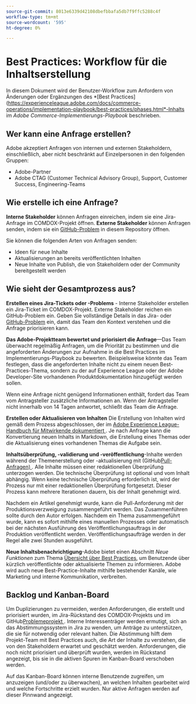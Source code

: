```yaml
---
source-git-commit: 8013e6339d42108dbefbbafa5db7f9ffc5288c4f
workflow-type: tm+mt
source-wordcount: '595'
ht-degree: 0%

---
```

# Best Practices: Workflow für die Inhaltserstellung

In diesem Dokument wird der Benutzer-Workflow zum Anfordern von Änderungen oder Ergänzungen des *[Best Practices] (https://experienceleague.adobe.com/docs/commerce-operations/implementation-playbook/best-practices/phases.html*-Inhalts im *Adobe Commerce-Implementierungs-Playbook* beschrieben.

## Wer kann eine Anfrage erstellen?

Adobe akzeptiert Anfragen von internen und externen Stakeholdern, einschließlich, aber nicht beschränkt auf Einzelpersonen in den folgenden Gruppen:

- Adobe-Partner
- Adobe CTAG (Customer Technical Advisory Group), Support, Customer Success, Engineering-Teams

## Wie erstelle ich eine Anfrage?

**Interne Stakeholder** können Anfragen einreichen, indem sie eine Jira-Anfrage im COMDOX-Projekt öffnen. **Externe Stakeholder** können Anfragen senden, indem sie ein [GitHub-Problem](https://github.com/AdobeDocs/commerce-operations.en/issues/new/choose) in diesem Repository öffnen.

Sie können die folgenden Arten von Anfragen senden:

- Ideen für neue Inhalte
- Aktualisierungen an bereits veröffentlichten Inhalten
- Neue Inhalte von Publish, die von Stakeholdern oder der Community bereitgestellt werden

## Wie sieht der Gesamtprozess aus?


**Erstellen eines Jira-Tickets oder -Problems** - Interne Stakeholder erstellen ein Jira-Ticket im COMDOX-Projekt. Externe Stakeholder reichen ein GitHub-Problem ein. Geben Sie vollständige Details in das Jira- oder [GitHub-Problem](https://github.com/AdobeDocs/commerce-operations.en/issues/new/choose) ein, damit das Team den Kontext verstehen und die Anfrage priorisieren kann.

**Das Adobe-Projektteam bewertet und priorisiert die Anfrage**—Das Team überwacht regelmäßig Anfragen, um die Priorität zu bestimmen und die angeforderten Änderungen zur Aufnahme in die Best Practices im Implementierungs-Playbook zu bewerten. Beispielsweise könnte das Team festlegen, dass die angeforderten Inhalte nicht zu einem neuen Best-Practices-Thema, sondern zu der auf Experience League oder der Adobe Developer-Site vorhandenen Produktdokumentation hinzugefügt werden sollen.

Wenn eine Anfrage nicht genügend Informationen enthält, fordert das Team vom Antragsteller zusätzliche Informationen an. Wenn der Antragsteller nicht innerhalb von 14 Tagen antwortet, schließt das Team die Anfrage.

**Erstellen oder Aktualisieren von Inhalten** Die Erstellung von Inhalten wird gemäß dem Prozess abgeschlossen, der im [Adobe Experience League-Handbuch für Mitwirkende dokumentiert ](https://experienceleague.adobe.com/docs/contributor/contributor-guide/introduction.html). Je nach Anfrage kann die Konvertierung neuen Inhalts in Markdown, die Erstellung eines Themas oder die Aktualisierung eines vorhandenen Themas die Aufgabe sein.

**Inhaltsüberprüfung, -validierung und -veröffentlichung**-Inhalte werden während der Themenerstellung oder -aktualisierung mit (GitHub[Pull-Anfragen) ](https://experienceleague.adobe.com/docs/contributor/contributor-guide/setup/git-fundamentals.html?lang=en#pull-requests). Alle Inhalte müssen einer redaktionellen Überprüfung unterzogen werden. Die technische Überprüfung ist optional und vom Inhalt abhängig. Wenn keine technische Überprüfung erforderlich ist, wird der Prozess nur mit einer redaktionellen Überprüfung fortgesetzt. Dieser Prozess kann mehrere Iterationen dauern, bis der Inhalt genehmigt wird.

Nachdem ein Artikel genehmigt wurde, kann die Pull-Anforderung mit der Produktionsverzweigung zusammengeführt werden. Das Zusammenführen sollte durch den Autor erfolgen. Nachdem ein Thema zusammengeführt wurde, kann es sofort mithilfe eines manuellen Prozesses oder automatisch bei der nächsten Ausführung des Veröffentlichungsauftrags in der Produktion veröffentlicht werden. Veröffentlichungsaufträge werden in der Regel alle zwei Stunden ausgeführt.

**Neue Inhaltsbenachrichtigung**-Adobe bietet einen Abschnitt *Neue Funktionen* zum Thema [Übersicht über Best Practices](https://experienceleague.adobe.com/docs/commerce-operations/implementation-playbook/best-practices/phases.html?lang=en), um Benutzende über kürzlich veröffentlichte oder aktualisierte Themen zu informieren. Adobe wird auch neue Best-Practice-Inhalte mithilfe bestehender Kanäle, wie Marketing und interne Kommunikation, verbreiten.

## Backlog und Kanban-Board

Um Duplizierungen zu vermeiden, werden Anforderungen, die erstellt und priorisiert wurden, im Jira-Rückstand des COMDOX-Projekts und im GitHub[Problemeprojekt ](https://github.com/orgs/AdobeDocs/projects/6/views/1). Interne Interessenträger werden ermutigt, sich an das Abstimmungssystem in Jira zu wenden, um Anträge zu unterstützen, die sie für notwendig oder relevant halten. Die Abstimmung hilft dem Projekt-Team mit Best Practices auch, die Art der Inhalte zu verstehen, die von den Stakeholdern erwartet und geschätzt werden. Anforderungen, die noch nicht priorisiert und überprüft wurden, werden im Rückstand angezeigt, bis sie in die aktiven Spuren im Kanban-Board verschoben werden.

Auf das Kanban-Board können interne Benutzende zugreifen, um anzuzeigen (und/oder zu überwachen), an welchen Inhalten gearbeitet wird und welche Fortschritte erzielt wurden. Nur aktive Anfragen werden auf dieser Pinnwand angezeigt.
